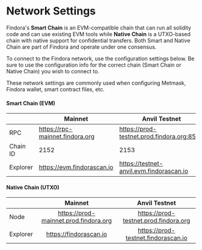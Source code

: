 # Network Settings

Findora's **Smart Chain** is an EVM-compatible chain that can run all solidity code and can use existing EVM tools while **Native Chain** is a UTXO-based chain with native support for confidential transfers. Both Smart and Native Chain are part of Findora and operate under one consensus.

To connect to the Findora network, use the configuration settings below. Be sure to use the configuration info for the correct chain (Smart Chain or Native Chain) you wish to connect to.

These network settings are commonly used when configuring Metmask, Findora wallet, smart contract files, etc.

#### Smart Chain (EVM)

|          | Mainnet                         | Anvil Testnet                              |
| -------- | ------------------------------- | ------------------------------------------ |
| RPC      | https://rpc-mainnet.findora.org | https://prod-testnet.prod.findora.org:8545 |
| Chain ID | 2152                            | 2153                                       |
| Explorer | https://evm.findorascan.io      | https://testnet-anvil.evm.findorascan.io   |

#### Native Chain (UTXO)

|          |                Mainnet                |             Anvil Testnet             |
| -------- | :-----------------------------------: | :-----------------------------------: |
| Node     | https://prod-mainnet.prod.findora.org | https://prod-testnet.prod.findora.org |
| Explorer |         https://findorascan.io        |  https://prod-testnet.findorascan.io  |
